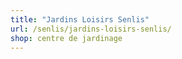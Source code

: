 ```yaml
---
title: "Jardins Loisirs Senlis"
url: /senlis/jardins-loisirs-senlis/
shop: centre de jardinage
---
```

